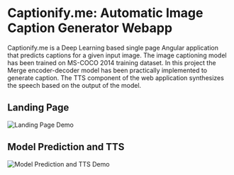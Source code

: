 # Captionify.me: Automatic Image Caption Generator Webapp
Captionify.me is a Deep Learning based single page Angular application that predicts captions for a given input image. The image captioning model has been trained on MS-COCO 2014 training dataset. In this project the Merge encoder-decoder model has been practically implemented to generate caption. The TTS component of the web application synthesizes the speech based on the output of the model.
## Landing Page
![Landing Page Demo](uploads/1.gif)
## Model Prediction and TTS
![Model Prediction and TTS Demo](uploads/2.gif)
